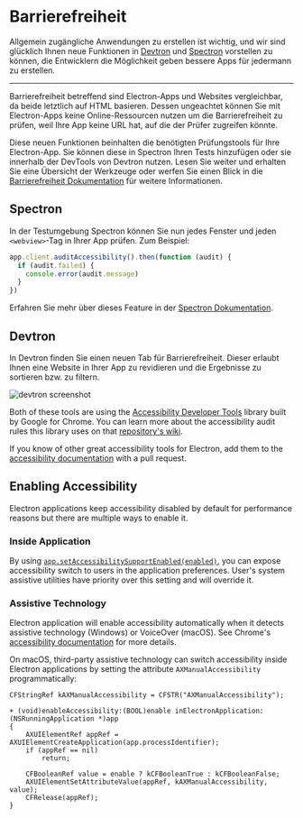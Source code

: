 # Barrierefreiheit

Allgemein zugängliche Anwendungen zu erstellen ist wichtig, und wir sind glücklich Ihnen neue Funktionen in [Devtron](https://electron.atom.io/devtron) und [Spectron](https://electron.atom.io/spectron) vorstellen zu können, die Entwicklern die Möglichkeit geben bessere Apps für jedermann zu erstellen.

* * *

Barrierefreiheit betreffend sind Electron-Apps und Websites vergleichbar, da beide letztlich auf HTML basieren. Dessen ungeachtet können Sie mit Electron-Apps keine Online-Ressourcen nutzen um die Barrierefreiheit zu prüfen, weil Ihre App keine URL hat, auf die der Prüfer zugreifen könnte.

Diese neuen Funktionen beinhalten die benötigten Prüfungstools für Ihre Electron-App. Sie können diese in Spectron Ihren Tests hinzufügen oder sie innerhalb der DevTools von Devtron nutzen. Lesen Sie weiter und erhalten Sie eine Übersicht der Werkzeuge oder werfen Sie einen Blick in die [Barrierefreiheit Dokumentation](https://electronjs.org/docs/tutorial/accessibility) für weitere Informationen.

## Spectron

In der Testumgebung Spectron können Sie nun jedes Fenster und jeden `<webview>`-Tag in Ihrer App prüfen. Zum Beispiel:

```javascript
app.client.auditAccessibility().then(function (audit) {
  if (audit.failed) {
    console.error(audit.message)
  }
})
```

Erfahren Sie mehr über dieses Feature in der [Spectron Dokumentation](https://github.com/electron/spectron#accessibility-testing).

## Devtron

In Devtron finden Sie einen neuen Tab für Barrierefreiheit. Dieser erlaubt Ihnen eine Website in Ihrer App zu revidieren und die Ergebnisse zu sortieren bzw. zu filtern.

![devtron screenshot](https://cloud.githubusercontent.com/assets/1305617/17156618/9f9bcd72-533f-11e6-880d-389115f40a2a.png)

Both of these tools are using the [Accessibility Developer Tools](https://github.com/GoogleChrome/accessibility-developer-tools) library built by Google for Chrome. You can learn more about the accessibility audit rules this library uses on that [repository's wiki](https://github.com/GoogleChrome/accessibility-developer-tools/wiki/Audit-Rules).

If you know of other great accessibility tools for Electron, add them to the [accessibility documentation](https://electronjs.org/docs/tutorial/accessibility) with a pull request.

## Enabling Accessibility

Electron applications keep accessibility disabled by default for performance reasons but there are multiple ways to enable it.

### Inside Application

By using [`app.setAccessibilitySupportEnabled(enabled)`](https://electron.atom.io/docs/api/app.md#appsetaccessibilitysupportenabledenabled-macos-windows), you can expose accessibility switch to users in the application preferences. User's system assistive utilities have priority over this setting and will override it.

### Assistive Technology

Electron application will enable accessibility automatically when it detects assistive technology (Windows) or VoiceOver (macOS). See Chrome's [accessibility documentation](https://www.chromium.org/developers/design-documents/accessibility#TOC-How-Chrome-detects-the-presence-of-Assistive-Technology) for more details.

On macOS, third-party assistive technology can switch accessibility inside Electron applications by setting the attribute `AXManualAccessibility` programmatically:

```objc
CFStringRef kAXManualAccessibility = CFSTR("AXManualAccessibility");

+ (void)enableAccessibility:(BOOL)enable inElectronApplication:(NSRunningApplication *)app
{
    AXUIElementRef appRef = AXUIElementCreateApplication(app.processIdentifier);
    if (appRef == nil)
        return;

    CFBooleanRef value = enable ? kCFBooleanTrue : kCFBooleanFalse;
    AXUIElementSetAttributeValue(appRef, kAXManualAccessibility, value);
    CFRelease(appRef);
}
```